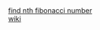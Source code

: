<html>

<body>
<a href="https://artofproblemsolving.com/wiki/index.php?title=Binet%27s_Formula">find nth fibonacci number</a></br>
<a href="https://en.wikipedia.org/wiki/Jacques_Philippe_Marie_Binet">wiki</a>
</body>
</html>
